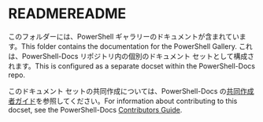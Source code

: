 # <a name="readme"></a><span data-ttu-id="8c199-101">README</span><span class="sxs-lookup"><span data-stu-id="8c199-101">README</span></span>

<span data-ttu-id="8c199-102">このフォルダーには、PowerShell ギャラリーのドキュメントが含まれています。</span><span class="sxs-lookup"><span data-stu-id="8c199-102">This folder contains the documentation for the PowerShell Gallery.</span></span>
<span data-ttu-id="8c199-103">これは、PowerShell-Docs リポジトリ内の個別のドキュメント セットとして構成されます。</span><span class="sxs-lookup"><span data-stu-id="8c199-103">This is configured as a separate docset within the PowerShell-Docs repo.</span></span>

<span data-ttu-id="8c199-104">このドキュメント セットの共同作成については、PowerShell-Docs の[共同作成者ガイド](https://github.com/PowerShell/PowerShell-Docs/blob/staging/CONTRIBUTING.md)を参照してください。</span><span class="sxs-lookup"><span data-stu-id="8c199-104">For information about contributing to this docset, see the PowerShell-Docs [Contributors Guide](https://github.com/PowerShell/PowerShell-Docs/blob/staging/CONTRIBUTING.md).</span></span>
